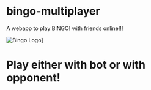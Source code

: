 # bingo-multiplayer

A webapp to play BINGO! with friends online!!!

![Bingo Logo](https://www.google.com/url?sa=i&url=https%3A%2F%2Fwww.europeanbusinessreview.com%2Fcloser-look-at-software-behind-bingo-games%2F&psig=AOvVaw0mkmNquwwrD9yUvgl5EZRg&ust=1603008996035000&source=images&cd=vfe&ved=0CAIQjRxqFwoTCOjeg-SYu-wCFQAAAAAdAAAAABAD)]

# Play either with bot or with opponent!

